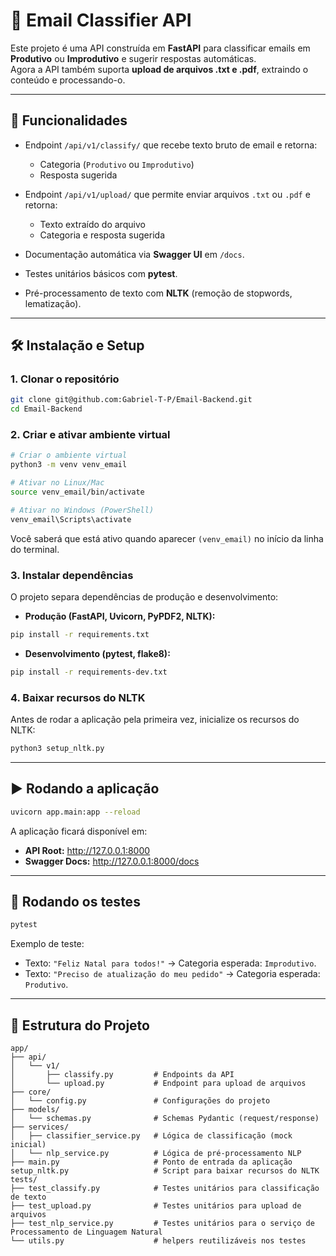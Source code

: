 # 📧 Email Classifier API

Este projeto é uma API construída em **FastAPI** para classificar emails em **Produtivo** ou **Improdutivo** e sugerir respostas automáticas.  
Agora a API também suporta **upload de arquivos .txt e .pdf**, extraindo o conteúdo e processando-o.

---

## 🚀 Funcionalidades

- Endpoint `/api/v1/classify/` que recebe texto bruto de email e retorna:
  - Categoria (`Produtivo` ou `Improdutivo`)
  - Resposta sugerida

- Endpoint `/api/v1/upload/` que permite enviar arquivos `.txt` ou `.pdf` e retorna:
  - Texto extraído do arquivo
  - Categoria e resposta sugerida

- Documentação automática via **Swagger UI** em `/docs`.

- Testes unitários básicos com **pytest**.

- Pré-processamento de texto com **NLTK** (remoção de stopwords, lematização).

---

## 🛠️ Instalação e Setup

### 1. Clonar o repositório
```bash
git clone git@github.com:Gabriel-T-P/Email-Backend.git
cd Email-Backend
```

### 2. Criar e ativar ambiente virtual
```bash
# Criar o ambiente virtual
python3 -m venv venv_email

# Ativar no Linux/Mac
source venv_email/bin/activate

# Ativar no Windows (PowerShell)
venv_email\Scripts\activate
```

Você saberá que está ativo quando aparecer `(venv_email)` no início da linha do terminal.

### 3. Instalar dependências
O projeto separa dependências de produção e desenvolvimento:

- **Produção (FastAPI, Uvicorn, PyPDF2, NLTK):**
```bash
pip install -r requirements.txt
```

- **Desenvolvimento (pytest, flake8):**
```bash
pip install -r requirements-dev.txt
```

### 4. Baixar recursos do NLTK
Antes de rodar a aplicação pela primeira vez, inicialize os recursos do NLTK:
```bash
python3 setup_nltk.py
```

---

## ▶️ Rodando a aplicação

```bash
uvicorn app.main:app --reload
```

A aplicação ficará disponível em:
- **API Root:** http://127.0.0.1:8000  
- **Swagger Docs:** http://127.0.0.1:8000/docs  

---

## 🧪 Rodando os testes

```bash
pytest
```

Exemplo de teste:  
- Texto: `"Feliz Natal para todos!"` → Categoria esperada: `Improdutivo`.  
- Texto: `"Preciso de atualização do meu pedido"` → Categoria esperada: `Produtivo`.  

---

## 📂 Estrutura do Projeto

```
app/
├── api/
│   └── v1/
│       ├── classify.py         # Endpoints da API
│       └── upload.py           # Endpoint para upload de arquivos
├── core/
│   └── config.py               # Configurações do projeto
├── models/
│   └── schemas.py              # Schemas Pydantic (request/response)
├── services/
│   ├── classifier_service.py   # Lógica de classificação (mock inicial)
│   └── nlp_service.py          # Lógica de pré-processamento NLP
├── main.py                     # Ponto de entrada da aplicação
setup_nltk.py                   # Script para baixar recursos do NLTK
tests/
├── test_classify.py            # Testes unitários para classificação de texto
├── test_upload.py              # Testes unitários para upload de arquivos
├── test_nlp_service.py         # Testes unitários para o serviço de Processamento de Linguagem Natural
└── utils.py                    # helpers reutilizáveis nos testes
```

